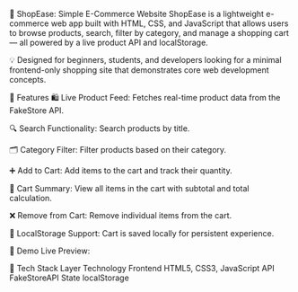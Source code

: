 🛒 ShopEase: Simple E-Commerce Website
ShopEase is a lightweight e-commerce web app built with HTML, CSS, and JavaScript that allows users to browse products, search, filter by category, and manage a shopping cart — all powered by a live product API and localStorage.

💡 Designed for beginners, students, and developers looking for a minimal frontend-only shopping site that demonstrates core web development concepts.

🔧 Features
🛍 Live Product Feed: Fetches real-time product data from the FakeStore API.

🔍 Search Functionality: Search products by title.

🗂 Category Filter: Filter products based on their category.

➕ Add to Cart: Add items to the cart and track their quantity.

🧮 Cart Summary: View all items in the cart with subtotal and total calculation.

❌ Remove from Cart: Remove individual items from the cart.

💾 LocalStorage Support: Cart is saved locally for persistent experience.

🚀 Demo
Live Preview: 

🧰 Tech Stack
Layer	Technology
Frontend	HTML5, CSS3, JavaScript
API	FakeStoreAPI
State	localStorage
